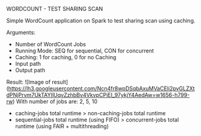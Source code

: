 WORDCOUNT - TEST SHARING SCAN

Simple WordCount application on Spark to test sharing scan using caching.

Arguments:
- Number of WordCount Jobs
- Running Mode: SEQ for sequential, CON for concurrent
- Caching: 1 for caching, 0 for no Caching
- Input path
- Output path

Result:
![Image of result]
(https://lh3.googleusercontent.com/Ncn4fr8wpDSqbAxuMVaCEli2pvGLZXtdPNjPrvm7UkTAYIlUqvZzhbBv4VkvpCPiEI_97ykjY4AedAw=w1656-h799-rw)
With number of jobs are: 2, 5, 10
- caching-jobs total runtime > non-caching-jobs total runtime
- sequential-jobs total runtime (using FIFO) > concurrent-jobs total runtime (using FAIR + multithreading)
